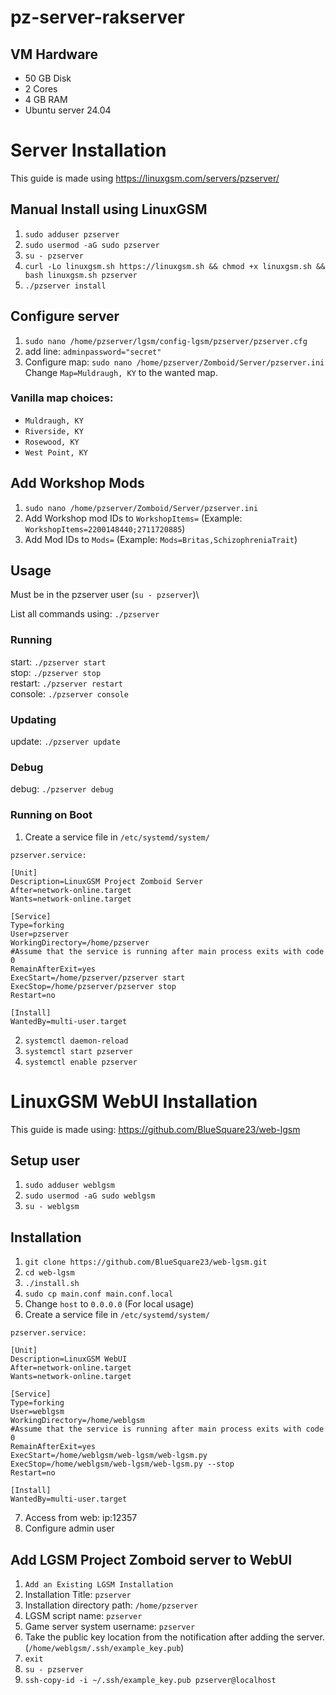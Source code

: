 # pz-server-rakserver
## VM Hardware
- 50 GB Disk
- 2 Cores
- 4 GB RAM
- Ubuntu server 24.04

# Server Installation
This guide is made using https://linuxgsm.com/servers/pzserver/ 
## Manual Install using LinuxGSM
1. `sudo adduser pzserver`
2. `sudo usermod -aG sudo pzserver`
3. `su - pzserver`
4. `curl -Lo linuxgsm.sh https://linuxgsm.sh && chmod +x linuxgsm.sh && bash linuxgsm.sh pzserver`
5. `./pzserver install`

## Configure server
1. `sudo nano /home/pzserver/lgsm/config-lgsm/pzserver/pzserver.cfg`
2. add line: `adminpassword="secret"`
3. Configure map: `sudo nano /home/pzserver/Zomboid/Server/pzserver.ini` Change `Map=Muldraugh, KY` to the wanted map.
### Vanilla map choices:
- `Muldraugh, KY`
- `Riverside, KY`
- `Rosewood, KY`
- `West Point, KY`


## Add Workshop Mods
1. `sudo nano /home/pzserver/Zomboid/Server/pzserver.ini`
2. Add Workshop mod IDs to `WorkshopItems=` (Example: `WorkshopItems=2200148440;2711720885`)
3. Add Mod IDs to `Mods=` (Example: `Mods=Britas,SchizophreniaTrait`)

## Usage
Must be in the pzserver user (`su - pzserver`)\

List all commands using: `./pzserver`

### Running
start: `./pzserver start`\
stop: `./pzserver stop`\
restart: `./pzserver restart`\
console: `./pzserver console`

### Updating
update: `./pzserver update`

### Debug
debug: `./pzserver debug`

### Running on Boot
1. Create a service file in `/etc/systemd/system/`

`pzserver.service:`
```
[Unit]
Description=LinuxGSM Project Zomboid Server
After=network-online.target
Wants=network-online.target

[Service]
Type=forking
User=pzserver
WorkingDirectory=/home/pzserver
#Assume that the service is running after main process exits with code 0
RemainAfterExit=yes
ExecStart=/home/pzserver/pzserver start
ExecStop=/home/pzserver/pzserver stop
Restart=no

[Install]
WantedBy=multi-user.target
```

2. `systemctl daemon-reload`
3. `systemctl start pzserver`
4. `systemctl enable pzserver`

# LinuxGSM WebUI Installation
This guide is made using: https://github.com/BlueSquare23/web-lgsm

## Setup user
1. `sudo adduser weblgsm`
2. `sudo usermod -aG sudo weblgsm`
3. `su - weblgsm`

## Installation
1. `git clone https://github.com/BlueSquare23/web-lgsm.git`
2. `cd web-lgsm`
3. `./install.sh`
4. `sudo cp main.conf main.conf.local`
5. Change `host` to `0.0.0.0` (For local usage)
6. Create a service file in `/etc/systemd/system/`

`pzserver.service:`
```
[Unit]
Description=LinuxGSM WebUI
After=network-online.target
Wants=network-online.target

[Service]
Type=forking
User=weblgsm
WorkingDirectory=/home/weblgsm
#Assume that the service is running after main process exits with code 0
RemainAfterExit=yes
ExecStart=/home/weblgsm/web-lgsm/web-lgsm.py
ExecStop=/home/weblgsm/web-lgsm/web-lgsm.py --stop
Restart=no

[Install]
WantedBy=multi-user.target
```

7. Access from web: ip:12357
8. Configure admin user

## Add LGSM Project Zomboid server to WebUI

1. `Add an Existing LGSM Installation`
2. Installation Title: `pzserver`
3. Installation directory path: `/home/pzserver`
4. LGSM script name: `pzserver`
5. Game server system username: `pzserver`
6. Take the public key location from the notification after adding the server. (`/home/weblgsm/.ssh/example_key.pub`)
7. `exit`
8. `su - pzserver`
9. `ssh-copy-id -i ~/.ssh/example_key.pub pzserver@localhost`
